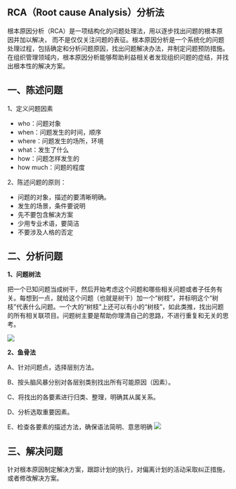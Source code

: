 ## RCA（Root cause Analysis）分析法 ##

根本原因分析（RCA）是一项结构化的问题处理法，用以逐步找出问题的根本原因并加以解决， 而不是仅仅关注问题的表征。根本原因分析是一个系统化的问题处理过程，包括确定和分析问题原因，找出问题解决办法，并制定问题预防措施。在组织管理领域内，根本原因分析能够帮助利益相关者发现组织问题的症结，并找出根本性的解决方案。

## 一、陈述问题 ##

1、定义问题因素

- who：问题对象
- when：问题发生的时间，顺序
- where：问题发生的场所，环境
- what：发生了什么
- how：问题怎样发生的
- how much：问题的程度


2、陈述问题的原则：

- 问题的对象，描述的要清晰明确。
- 发生的场景，条件要说明
- 先不要包含解决方案
- 少用专业术语，要简洁
- 不要涉及人格的否定



## 二、分析问题 ##

**1、问题树法**

把一个已知问题当成树干，然后开始考虑这个问题和哪些相关问题或者子任务有关。每想到一点，就给这个问题（也就是树干）加一个“树枝”，并标明这个“树枝”代表什么问题。一个大的“树枝”上还可以有小的“树枝”，如此类推，找出问题的所有相关联项目。问题树主要是帮助你理清自己的思路，不进行重复和无关的思考。

![](http://s12.sinaimg.cn/orignal/4afef2f2t67d4207bb81b&690)

**2、鱼骨法**

A、针对问题点，选择层别方法。

B、按头脑风暴分别对各层别类别找出所有可能原因（因素）。

C、将找出的各要素进行归类、整理，明确其从属关系。

D、分析选取重要因素。

E、检查各要素的描述方法，确保语法简明、意思明确
![](http://wiki.mbalib.com/w/images/2/29/%E9%B1%BC%E9%AA%A8%E5%9B%BE%E5%9F%BA%E6%9C%AC%E7%BB%93%E6%9E%84.jpg)

## 三、解决问题 ##

针对根本原因制定解决方案，跟踪计划的执行，对偏离计划的活动采取纠正措施，或者修改解决方案。
